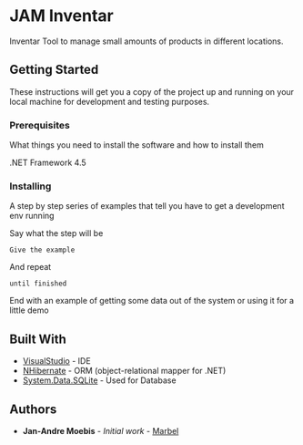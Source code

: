 # JAM Inventar

Inventar Tool to manage small amounts of products in different locations.

## Getting Started

These instructions will get you a copy of the project up and running on your local machine for development and testing purposes.

### Prerequisites

What things you need to install the software and how to install them

.NET Framework 4.5


### Installing

A step by step series of examples that tell you have to get a development env running

Say what the step will be

```
Give the example
```

And repeat

```
until finished
```

End with an example of getting some data out of the system or using it for a little demo

## Built With

* [VisualStudio](https://www.visualstudio.com/de/) - IDE
* [NHibernate](http://nhibernate.info/) - ORM (object-relational mapper for .NET)
* [System.Data.SQLite](https://system.data.sqlite.org/index.html/doc/trunk/www/index.wiki) - Used for Database

## Authors

* **Jan-Andre Moebis** - *Initial work* - [Marbel](https://github.com/Marbel)
